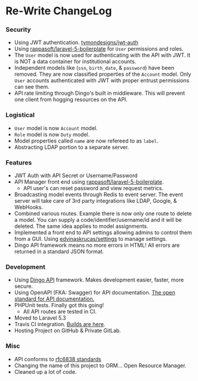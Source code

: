 # Re-Write ChangeLog

### Security
* Using JWT authentication. [tymondesigns/jwt-auth](https://github.com/tymondesigns/jwt-auth)
* Using [rappasoft/laravel-5-boilerplate](https://github.com/rappasoft/laravel-5-boilerplate) for `User` permissions and roles.
* The `User` model is now used for authenticating with the API with JWT. It is NOT a data container for institutional accounts.
* Independent models like (`ssn`, `birth_date`, & `password`) have been removed. They are now classified properties of the `Account` model. Only `User` accounts authenticated with JWT with proper entrust permissions can see them.
* API rate limiting through Dingo's built in middleware. This will prevent one client from hogging resources on the API.

### Logistical
* `User` model is now `Account` model.
* `Role` model is now `Duty` model.
* Model properties called `name` are now refereed to as `label`.
* Abstracting LDAP portion to a separate server.

### Features
* JWT Auth with API Secret or Username/Password
* API Manager front end using [rappasoft/laravel-5-boilerplate](https://github.com/rappasoft/laravel-5-boilerplate).
    * API user's can reset password and view request metrics.
* Broadcasting model events through Redis to event server. The event server will take care of 3rd party integrations like LDAP, Google, & WebHooks.
* Combined various routes. Example there is now only one route to delete a model. You can supply a code/identifier/username/id and it will be deleted. The same idea applies to model assignments. 
* Implemented a front end to API settings allowing admins to control them from a GUI. Using [edvinaskrucas/settings](https://github.com/edvinaskrucas/settings) to manage settings. 
* Dingo API framework means no more errors in HTML! All errors are returned in a standard JSON format. 

### Development
* Using [Dingo API](https://github.com/dingo/api) framework. Makes development easier, faster, more secure.
* Using  OpenAPI (FKA: Swagger) for API documentation. [The open standard for API documentation.](http://swagger.io/introducing-the-open-api-initiative/)
* PHPUnit tests. Finally got this going!
    * All API routes are tested in CI.
* Moved to Laravel 5.3
* Travis CI integration. [Builds are here](https://travis-ci.org/OpenResourceManager/Core).
* Hosting Project on GitHub & Private GitLab.

### Misc
* API conforms to [rfc6838 standards](https://tools.ietf.org/html/rfc6838)
* Changing the name of this project to ORM... Open Resource Manager.
* Cleaned up a lot of code.

